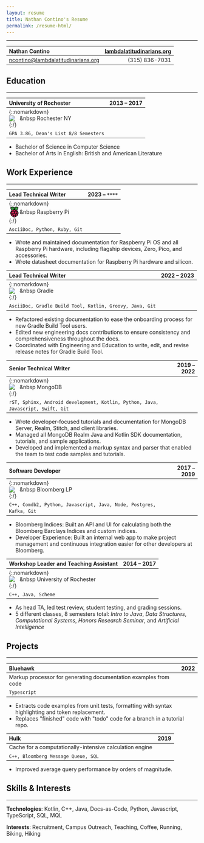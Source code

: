 ```yaml
---
layout: resume
title: Nathan Contino's Resume
permalink: /resume-html/
---
```


***

|Nathan Contino| [lambdalatitudinarians.org](https://www.lambdalatitudinarians.org) |
| :--- | ---: |
| [ncontino@lambdalatitudinarians.org](mailto:ncontino@lambdalatitudinarians.org) | (315) 836-7031 |

## Education

***

| University of Rochester | 2013 – 2017 |
| :--- | ---: |
| {::nomarkdown} <div style="display: flex; align-items: center;"> <img src="/_resources/rochester.ico" style="width:2em !important; border: 0px !important;" /> &nbsp Rochester NY</div>{:/} ||
| ``GPA 3.86, Dean's List 8/8 Semesters`` ||

* Bachelor of Science in Computer Science
* Bachelor of Arts in English: British and American Literature


## Work Experience

***

| **Lead Technical Writer** | 2023 – `****` |
| :--- | ---: |
| {::nomarkdown} <div style="display: flex; align-items: center;"> <img src="/_resources/raspberrypi.ico" style="width:2em !important; border: 0px !important;" /> &nbsp Raspberry Pi </div>{:/} ||
| ``AsciiDoc, Python, Ruby, Git`` ||

* Wrote and maintained documentation for Raspberry Pi OS and all Raspberry Pi hardware, including flagship devices, Zero, Pico, and accessories.
* Wrote datasheet documentation for Raspberry Pi hardware and silicon.

| **Lead Technical Writer**  | 2022 – 2023 |
| :--- | ---: |
| {::nomarkdown} <div style="display: flex; align-items: center;"> <img src="/_resources/gradle.ico" style="width:2em !important; border: 0px !important;" /> &nbsp Gradle </div>{:/} ||
| ``AsciiDoc, Gradle Build Tool, Kotlin, Groovy, Java, Git`` ||

* Refactored existing documentation to ease the onboarding process for new Gradle Build Tool users.
* Edited new engineering docs contributions to ensure consistency and comprehensiveness throughout the docs.
* Coordinated with Engineering and Education to write, edit, and revise release notes for Gradle Build Tool.

| **Senior Technical Writer**  | 2019 – 2022 |
| :--- | ---: |
| {::nomarkdown} <div style="display: flex; align-items: center;"> <img src="/_resources/mongodb.ico" style="width:2em !important; border: 0px !important;" /> &nbsp MongoDB </div>{:/} ||
| ``rST, Sphinx, Android development, Kotlin, Python, Java, Javascript, Swift, Git`` ||

* Wrote developer-focused tutorials and documentation for MongoDB Server, Realm, Stitch, and client libraries.
* Managed all MongoDB Realm Java and Kotlin SDK documentation, tutorials, and sample applications.
* Developed and implemented a markup syntax and parser that enabled the team to test code samples and tutorials.

| **Software Developer**  | 2017 – 2019|
| :--- | ---: |
| {::nomarkdown} <div style="display: flex; align-items: center;"> <img src="/_resources/bloomberg.ico" style="width:2em !important; border: 0px !important;" /> &nbsp Bloomberg LP </div>{:/}||
| ``C++, Comdb2, Python, Javascript, Java, Node, Postgres, Kafka, Git`` ||

* Bloomberg Indices: Built an API and UI for calculating both the Bloomberg Barclays Indices and custom indices.
* Developer Experience: Built an internal web app to make project management and continuous integration easier for
other developers at Bloomberg.

| **Workshop Leader and Teaching Assistant**  | 2014 – 2017|
| :--- | ---: |
| {::nomarkdown} <div style="display: flex; align-items: center;"> <img src="/_resources/rochester.ico" style="width:2em !important; border: 0px !important;" /> &nbsp University of Rochester </div>{:/} ||
| ``C++, Java, Scheme`` ||

* As head TA, led test review, student testing, and grading sessions.
* 5 different classes, 8 semesters total: _Intro to Java_, _Data Structures_, _Computational Systems_, _Honors Research Seminar_, and _Artificial Intelligence_

## Projects

***

| **Bluehawk** | 2022 |
| :--- | ---: |
| Markup processor for generating documentation examples from code ||
| ``Typescript`` ||

* Extracts code examples from unit tests, formatting with syntax highlighting and token replacement.
* Replaces "finished" code with "todo" code for a branch in a tutorial repo.

| **Hulk** | 2019 |
| :--- | ---: |
| Cache for a computationally-intensive calculation engine ||
| ``C++, Bloomberg Message Queue, SQL`` ||

* Improved average query performance by orders of magnitude.

## Skills & Interests

***

**Technologies**: Kotlin, C++, Java, Docs-as-Code, Python, Javascript, TypeScript, SQL, MQL

**Interests**: Recruitment, Campus Outreach, Teaching, Coffee, Running, Biking, Hiking

